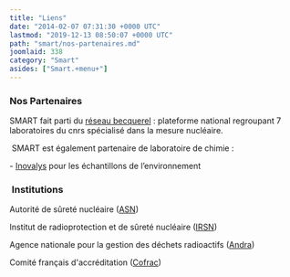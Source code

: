 ```yaml
---
title: "Liens"
date: "2014-02-07 07:31:30 +0000 UTC"
lastmod: "2019-12-13 08:50:07 +0000 UTC"
path: "smart/nos-partenaires.md"
joomlaid: 338
category: "Smart"
asides: ["Smart.+menu+"]
---
```

### Nos Partenaires

SMART fait parti du [réseau becquerel](http://reseau-becquerel.in2p3.fr/) : plateforme national regroupant 7 laboratoires du cnrs spécialisé dans la mesure nucléaire.

 SMART est également partenaire de laboratoire de chimie :

\- [Inovalys](http://www.inovalys.fr/) pour les échantillons de l’environnement

###  Institutions

Autorité de sûreté nucléaire ([ASN](http://www.asn.fr/))

Institut de radioprotection et de sûreté nucléaire ([IRSN](http://www.irsn.fr))

Agence nationale pour la gestion des déchets radioactifs ([Andra](https://www.andra.fr/))

Comité français d'accréditation ([Cofrac](http://www.cofrac.fr/))
